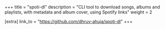 +++
title = "spoti-dl"
description = "CLI tool to download songs, albums and playlists, with metadata and album cover, using Spotify links"
weight = 2

[extra]
link_to = "https://github.com/dhruv-ahuja/spoti-dl"
+++
